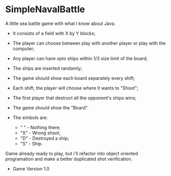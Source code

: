 # SimpleNavalBattle
A little sea battle game with what I know about Java.

- It consists of a field with X by Y blocks; 
- The player can choose between play with another player or play with the computer;
- Any player can have xpto ships within 1/3 size limit of the board;
- The ships are inserted randomly;
- The game should show each board separately every shift;
- Each shift, the player will choose where It wants to "Shoot";
- The first player that destruct all the opponent's ships wins;
- The game should show the "Board".

- The simbols are:
  - " " - Nothing there;
  - "X" - Wrong shoot;
  - "D" - Destroyed a ship;
  - "S" - Ship.

Game already ready to play, but i'll refactor into object oriented
programation and make a better duplicated shot verification.

- Game Version 1.0
